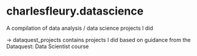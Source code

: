 # charlesfleury.datascience
A compilation of data analysis / data science projects I did

-> dataquest_projects contains projects I did based on guidance from the Dataquest: Data Scientist course
